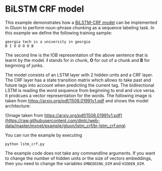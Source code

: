 # BiLSTM CRF model
This example demonstrates how a [BiLSTM-CRF model](https://arxiv.org/pdf/1508.01991v1.pdf) can be implemented in Gluon to perform noun-phrase chunking as a sequence labeling task.  In this example we define the following training sample:
```
georgia tech is a university in georgia
B I O O O O B
```
The second line is the IOB representation of the above sentence that is learnt by the model. **I** stands for in chunk, **O** for out of a chunk and **B** for beginning of junks.

The model consists of an LSTM layer with 2 hidden units and a CRF layer. The CRF layer has a state transition matrix which allows to take past and future tags into account when predicting the current tag. The bidirectional LSTM is reading the word sequence from beginning to end and vice versa. It prodcues a vector representation for the words. The following image is taken from https://arxiv.org/pdf/1508.01991v1.pdf and shows the model architecture:

![Image taken from https://arxiv.org/pdf/1508.01991v1.pdf](https://raw.githubusercontent.com/dmlc/web-data/master/mxnet/example/gluon/lstm_crf/bi-lstm_crf.png)

You can run the example by executing 
```
python lstm_crf.py
```
The example code does not take any commandline arguments. If you want to change the number of hidden units or the size of vectors embeddings, then you need to change the variables ```EMBEDDING_DIM``` and ```HIDDEN_DIM```.


